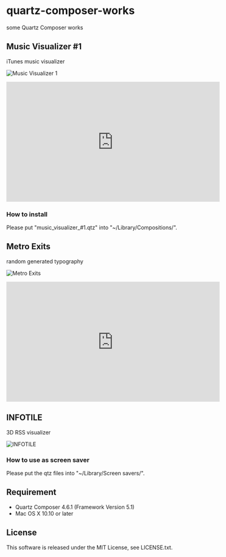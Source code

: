 quartz-composer-works
=====

some Quartz Composer works

## Music Visualizer #1

iTunes music visualizer

![Music Visualizer 1](https://cloud.githubusercontent.com/assets/6197292/15224593/51201a78-18b5-11e6-9128-3ea413f67bd6.png)
<iframe width="560" height="315" src="https://www.youtube.com/embed/0qWKQv1TWS4" frameborder="0" allowfullscreen></iframe>

### How to install

Please put "music_visualizer_#1.qtz" into "~/Library/Compositions/".

## Metro Exits

random generated typography

![Metro Exits](https://cloud.githubusercontent.com/assets/6197292/15224713/da98ecee-18b5-11e6-9198-87ce07a7a1fc.png)
<iframe width="560" height="315" src="https://www.youtube.com/embed/J7KCDzogiEU" frameborder="0" allowfullscreen></iframe>

## INFOTILE

3D RSS visualizer

![INFOTILE](https://cloud.githubusercontent.com/assets/6197292/15224744/0f8865a6-18b6-11e6-950a-29e8d20c313a.png)

### How to use as screen saver

Please put the qtz files into "~/Library/Screen savers/".

## Requirement

* Quartz Composer 4.6.1 (Framework Version 5.1)
* Mac OS X 10.10 or later


## License

This software is released under the MIT License, see LICENSE.txt.